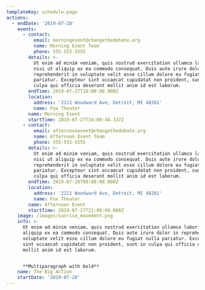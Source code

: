 ```yaml
---
templateKey: schedule-page
actions:
  - endDate: '2019-07-28'
    events:
      - contact:
          email: morningevent@changethedebate.org
          name: Morning Event Team
          phone: 555-555-5555
        details: >-
          Ut enim ad minim veniam, quis nostrud exercitation ullamco laboris
          nisi ut aliquip ex ea commodo consequat. Duis aute irure dolor in
          reprehenderit in voluptate velit esse cillum dolore eu fugiat nulla
          pariatur. Excepteur sint occaecat cupidatat non proident, sunt in
          culpa qui officia deserunt mollit anim id est laborum.
        endTime: 2019-07-27T18:00:00.000Z
        location:
          address: '2211 Woodward Ave, Detroit, MI 48201'
          name: Fox Theater
        name: Morning Event
        startTime: 2019-07-27T16:00:48.337Z
      - contact:
          email: afternoonevent@changethedebate.org
          name: Afternoon Event Team
          phone: 555-555-5555
        details: >-
          Ut enim ad minim veniam, quis nostrud exercitation ullamco laboris
          nisi ut aliquip ex ea commodo consequat. Duis aute irure dolor in
          reprehenderit in voluptate velit esse cillum dolore eu fugiat nulla
          pariatur. Excepteur sint occaecat cupidatat non proident, sunt in
          culpa qui officia deserunt mollit anim id est laborum.
        endTime: 2019-07-28T00:00:00.000Z
        location:
          address: '2211 Woodward Ave, Detroit, MI 48201'
          name: Fox Theater
        name: Afternoon Event
        startTime: 2019-07-27T21:00:00.000Z
    image: /images/sunrise_movement.png
    info: >-
      Ut enim ad minim veniam, quis nostrud exercitation ullamco laboris nisi ut
      aliquip ex ea commodo consequat. Duis aute irure dolor in reprehenderit in
      voluptate velit esse cillum dolore eu fugiat nulla pariatur. Excepteur
      sint occaecat cupidatat non proident, sunt in culpa qui officia deserunt
      mollit anim id est laborum.


      **Multiparagraph with bold**
    name: The Big Action
    startDate: '2019-07-28'
---
```


